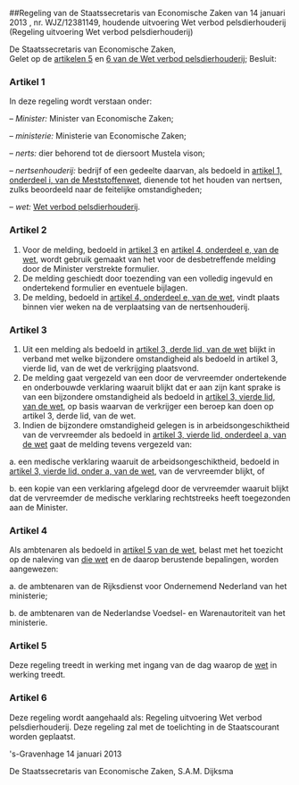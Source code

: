 <meta http-equiv='Content-Type' content='text/html; charset=utf-8' />

##Regeling van de Staatssecretaris van Economische Zaken van 14 januari 2013 , nr. WJZ/12381149, houdende uitvoering Wet verbod pelsdierhouderij (Regeling uitvoering Wet verbod pelsdierhouderij)

De Staatssecretaris van Economische Zaken,  
Gelet op de [artikelen 5](../../../../../../../wet/wet/verbod/pelsdierhouderij/BWBR0032739/README.md) en [6 van de Wet verbod pelsdierhouderij](../../../../../../../wet/wet/verbod/pelsdierhouderij/BWBR0032739/README.md);
Besluit:    

### Artikel  1  

In deze regeling wordt verstaan onder: 

–  *Minister:* Minister van Economische Zaken;  

–  *ministerie:* Ministerie van Economische Zaken;  

–  *nerts:* dier behorend tot de diersoort Mustela vison;  

–  *nertsenhouderij:* bedrijf of een gedeelte daarvan, als bedoeld in [artikel 1, onderdeel i, van de Meststoffenwet](../../../../../../../wet/meststoffenwet/BWBR0004054/README.md), dienende tot het houden van nertsen, zulks beoordeeld naar de feitelijke omstandigheden;  

–  *wet:* [Wet verbod pelsdierhouderij](../../../../../../../wet/wet/verbod/pelsdierhouderij/BWBR0032739/README.md).   

### Artikel  2  

1.  Voor de melding, bedoeld in [artikel 3](../../../../../../../wet/wet/verbod/pelsdierhouderij/BWBR0032739/README.md) en [artikel 4, onderdeel e, van de wet](../../../../../../../wet/wet/verbod/pelsdierhouderij/BWBR0032739/README.md), wordt gebruik gemaakt van het voor de desbetreffende melding door de Minister verstrekte formulier.   
2.  De melding geschiedt door toezending van een volledig ingevuld en ondertekend formulier en eventuele bijlagen.   
3.  De melding, bedoeld in [artikel 4, onderdeel e, van de wet](../../../../../../../wet/wet/verbod/pelsdierhouderij/BWBR0032739/README.md), vindt plaats binnen vier weken na de verplaatsing van de nertsenhouderij.  

### Artikel  3  

1.  Uit een melding als bedoeld in [artikel 3, derde lid, van de wet](../../../../../../../wet/wet/verbod/pelsdierhouderij/BWBR0032739/README.md) blijkt in verband met welke bijzondere omstandigheid als bedoeld in artikel 3, vierde lid, van de wet de verkrijging plaatsvond.   
2.  De melding gaat vergezeld van een door de vervreemder ondertekende en onderbouwde verklaring waaruit blijkt dat er aan zijn kant sprake is van een bijzondere omstandigheid als bedoeld in [artikel 3, vierde lid, van de wet](../../../../../../../wet/wet/verbod/pelsdierhouderij/BWBR0032739/README.md), op basis waarvan de verkrijger een beroep kan doen op artikel 3, derde lid, van de wet.   
3.  Indien de bijzondere omstandigheid gelegen is in arbeidsongeschiktheid van de vervreemder als bedoeld in [artikel 3, vierde lid, onderdeel a, van de wet](../../../../../../../wet/wet/verbod/pelsdierhouderij/BWBR0032739/README.md) gaat de melding tevens vergezeld van: 

a. een medische verklaring waaruit de arbeidsongeschiktheid, bedoeld in [artikel 3, vierde lid, onder a, van de wet](../../../../../../../wet/wet/verbod/pelsdierhouderij/BWBR0032739/README.md), van de vervreemder blijkt, of  

b. een kopie van een verklaring afgelegd door de vervreemder waaruit blijkt dat de vervreemder de medische verklaring rechtstreeks heeft toegezonden aan de Minister.    

### Artikel  4  

Als ambtenaren als bedoeld in [artikel 5 van de wet](../../../../../../../wet/wet/verbod/pelsdierhouderij/BWBR0032739/README.md), belast met het toezicht op de naleving van [die wet](../../../../../../../wet/wet/verbod/pelsdierhouderij/BWBR0032739/README.md) en de daarop berustende bepalingen, worden aangewezen: 

a. de ambtenaren van de Rijksdienst voor Ondernemend Nederland van het ministerie;  

b. de ambtenaren van de Nederlandse Voedsel- en Warenautoriteit van het ministerie.   

### Artikel  5  

Deze regeling treedt in werking met ingang van de dag waarop de [wet](../../../../../../../wet/wet/verbod/pelsdierhouderij/BWBR0032739/README.md) in werking treedt. 

### Artikel  6  

Deze regeling wordt aangehaald als: Regeling uitvoering Wet verbod pelsdierhouderij. 
Deze regeling zal met de toelichting in de Staatscourant worden geplaatst.   

's-Gravenhage 
14 januari 2013   

De 
Staatssecretaris van Economische Zaken, 
S.A.M. Dijksma     
